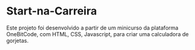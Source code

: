 # Start-na-Carreira
Este projeto foi desenvolvido a partir de um minicurso da plataforma OneBitCode, com HTML, CSS, Javascript, para criar uma calculadora de gorjetas. 
